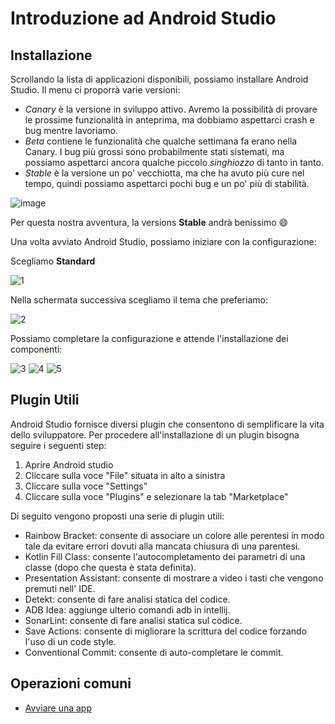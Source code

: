 # Introduzione ad Android Studio

## Installazione
Scrollando la lista di applicazioni disponibili, possiamo installare Android Studio. Il menu ci proporrà varie versioni:

* _Canary_ è la versione in sviluppo attivo. Avremo la possibilità di provare le prossime funzionalità in anteprima, ma dobbiamo aspettarci crash e
  bug mentre lavoriamo.
* _Beta_ contiene le funzionalità che qualche settimana fa erano nella Canary. I bug più grossi sono probabilmente stati sistemati, ma possiamo
  aspettarci ancora qualche piccolo _singhiozzo_ di tanto in tanto.
* _Stable_ è la versione un po' vecchiotta, ma che ha avuto più cure nel tempo, quindi possiamo aspettarci pochi bug e un po' più di stabilità.

![image](https://user-images.githubusercontent.com/19003/104459250-c7d08700-55ac-11eb-821b-afa84ce6b686.png)

Per questa nostra avventura, la versions **Stable** andrà benissimo 😄

Una volta avviato Android Studio, possiamo iniziare con la configurazione:

Scegliamo **Standard**

![1](https://user-images.githubusercontent.com/98166/104752899-2afa1f00-574f-11eb-8657-adef242558b7.png)

Nella schermata successiva scegliamo il tema che preferiamo:

![2](https://user-images.githubusercontent.com/98166/104752902-2afa1f00-574f-11eb-98ef-4a51213ad6b5.png)

Possiamo completare la configurazione e attende l'installazione dei componenti:

![3](https://user-images.githubusercontent.com/98166/104752904-2b92b580-574f-11eb-85f8-9a3cd0608d0a.png)
![4](https://user-images.githubusercontent.com/98166/104752906-2c2b4c00-574f-11eb-970d-24ab35113878.png)
![5](https://user-images.githubusercontent.com/98166/104752908-2c2b4c00-574f-11eb-8da6-b06187abd3b5.png)

## Plugin Utili

Android Studio fornisce diversi plugin che consentono di semplificare la vita dello sviluppatore. Per procedere all'installazione di un plugin bisogna
seguire i seguenti step:

1. Aprire Android studio
1. Cliccare sulla voce "File" situata in alto a sinistra
1. Cliccare sulla voce "Settings"
1. Cliccare sulla voce "Plugins" e selezionare la tab "Marketplace"

Di seguito vengono proposti una serie di plugin utili:

- Rainbow Bracket: consente di associare un colore alle perentesi in modo tale da evitare errori dovuti alla mancata chiusura di una parentesi.
- Kotlin Fill Class: consente l'autocompletamento dei parametri di una classe (dopo che questa è stata definita).
- Presentation Assistant: consente di mostrare a video i tasti che vengono premuti nell' IDE.
- Detekt: consente di fare analisi statica del codice.
- ADB Idea: aggiunge ulterio comandi adb in intellij.
- SonarLint: consente di fare analisi statica sul codice.
- Save Actions: consente di migliorare la scrittura del codice forzando l'uso di un code style.
- Conventional Commit: consente di auto-completare le commit.

## Operazioni comuni

* [Avviare una app](./android-studio-runanapp.md)
